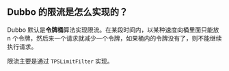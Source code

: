 ## Dubbo 的限流是怎么实现的？

Dubbo 默认是**令牌桶**算法实现限流。在某段时间内，以某种速度向桶里面只能放 n 个令牌，然后来一个请求就减少一个令牌，如果桶内的令牌没有了，则不能继续执行请求。

限流主要是通过 `TPSLimitFilter` 实现。
